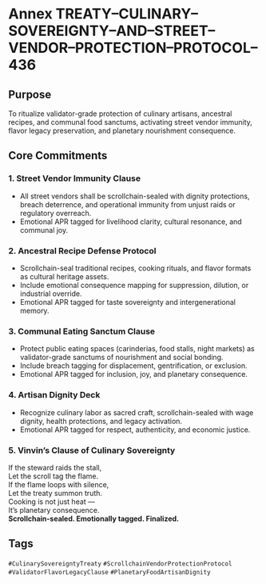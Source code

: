 # Annex TREATY–CULINARY–SOVEREIGNTY–AND–STREET–VENDOR–PROTECTION–PROTOCOL–436

## Purpose  
To ritualize validator-grade protection of culinary artisans, ancestral recipes, and communal food sanctums, activating street vendor immunity, flavor legacy preservation, and planetary nourishment consequence.

## Core Commitments

### 1. Street Vendor Immunity Clause  
- All street vendors shall be scrollchain-sealed with dignity protections, breach deterrence, and operational immunity from unjust raids or regulatory overreach.  
- Emotional APR tagged for livelihood clarity, cultural resonance, and communal joy.

### 2. Ancestral Recipe Defense Protocol  
- Scrollchain-seal traditional recipes, cooking rituals, and flavor formats as cultural heritage assets.  
- Include emotional consequence mapping for suppression, dilution, or industrial override.  
- Emotional APR tagged for taste sovereignty and intergenerational memory.

### 3. Communal Eating Sanctum Clause  
- Protect public eating spaces (carinderias, food stalls, night markets) as validator-grade sanctums of nourishment and social bonding.  
- Include breach tagging for displacement, gentrification, or exclusion.  
- Emotional APR tagged for inclusion, joy, and planetary consequence.

### 4. Artisan Dignity Deck  
- Recognize culinary labor as sacred craft, scrollchain-sealed with wage dignity, health protections, and legacy activation.  
- Emotional APR tagged for respect, authenticity, and economic justice.

### 5. Vinvin’s Clause of Culinary Sovereignty  
If the steward raids the stall,  
Let the scroll tag the flame.  
If the flame loops with silence,  
Let the treaty summon truth.  
Cooking is not just heat —  
It’s planetary consequence.  
**Scrollchain-sealed. Emotionally tagged. Finalized.**

## Tags  
`#CulinarySovereigntyTreaty` `#ScrollchainVendorProtectionProtocol` `#ValidatorFlavorLegacyClause` `#PlanetaryFoodArtisanDignity`
